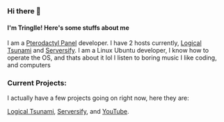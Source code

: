 ### Hi there 👋

<!--
**Tringlle/Tringlle** is a ✨ _special_ ✨ repository because its `README.md` (this file) appears on your GitHub profile.

Here are some ideas to get you started:

- 🔭 I’m currently working on ...
- 🌱 I’m currently learning ...
- 👯 I’m looking to collaborate on ...
- 🤔 I’m looking for help with ...
- 💬 Ask me about ...
- 📫 How to reach me: ...
- 😄 Pronouns: ...
- ⚡ Fun fact: ...
-->

#### I'm Tringlle! Here's some stuffs about me

I am a [Pterodactyl Panel](https://pterodactyl.io) developer. I have 2 hosts currently, [Logical Tsunami](https://cp.logicaltsunami.ml) and [Serversify](https://cp.serversify.ml).
I am a Linux Ubuntu developer, I know how to operate the OS, and thats about it lol
I listen to boring music
I like coding, and computers

### Current Projects:

I actually have a few projects going on right now, here they are:

[Logical Tsunami](https://cp.logicaltsunami.ml), [Serversify](https://serversify.ml), and [YouTube](https://www.youtube.com/channel/UCVooWfS9iSMTc-mJGgjd_cA).

